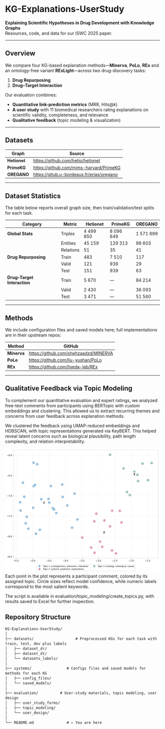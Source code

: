 # KG-Explanations-UserStudy

**Explaining Scientific Hypotheses in Drug Development with Knowledge Graphs**  
Resources, code, and data for our ISWC 2025 paper.

---

##  Overview

We compare four KG-based explanation methods—**Minerva**, **PoLo**, **REx** and an ontology-free variant **RExLight**—across two drug-discovery tasks:

1. **Drug Repurposing**  
2. **Drug–Target Interaction**

Our evaluation combines:

- **Quantitative link-prediction metrics** (MRR, Hits@k)  
- **A user study** with 11 biomedical researchers rating explanations on scientific validity, completeness, and relevance  
- **Qualitative feedback** (topic modeling & visualization)

---

##  Datasets

| Graph    | Source                                                         |
| -------- | -------------------------------------------------------------- |
| **Hetionet**  | https://github.com/hetio/hetionet                           |
| **PrimeKG**   | https://github.com/mims-harvard/PrimeKG                     |
| **OREGANO**   | https://gitub.u-bordeaux.fr/erias/oregano                   |

---

##  Dataset Statistics

The table below reports overall graph size, then train/validation/test splits for each task.

| Category                    | Metric   | Hetionet  | PrimeKG   | OREGANO   |
| --------------------------- | -------- | --------- | --------- | --------- |
| **Global Stats**            | Triples  | 4 499 850 | 8 096 649 | 1 571 899 |
|                             | Entities |  45 159   | 129 313   |  98 603   |
|                             | Relations|    51     |    35     |    41     |
| **Drug Repurposing**        | Train    |    483    |  7 510    |    117    |
|                             | Valid    |    121    |    939    |     29    |
|                             | Test     |    151    |    939    |     63    |
| **Drug–Target Interaction** | Train    |  5 670    |    —      |  84 214   |
|                             | Valid    |  2 430    |    —      |  36 093   |
|                             | Test     |  3 471    |    —      |  51 560   |

---

##  Methods

We include configuration files and saved models here; full implementations are in their upstream repos:

| Method     | GitHub                                          |
| ---------- | ----------------------------------------------- |
| **Minerva**  | https://github.com/shehzaadzd/MINERVA           |
| **PoLo**     | https://github.com/liu-yushan/PoLo               |
| **REx**      | https://github.com/liseda-lab/REx                |


---

## Qualitative Feedback via Topic Modeling
To complement our quantitative evaluation and expert ratings, we analyzed free-text comments from participants using BERTopic with custom embeddings and clustering. This allowed us to extract recurring themes and concerns from user feedback across explanation methods.

We clustered the feedback using UMAP-reduced embeddings and HDBSCAN, with topic representations generated via KeyBERT. This helped reveal latent concerns such as biological plausibility, path length complexity, and relation interpretability.

<div align="center"> <img src="evaluation/topic_modeling/umap_visualization.png" alt="Topic Modeling UMAP" width="600"/> </div>
Each point in the plot represents a participant comment, colored by its assigned topic. Circle sizes reflect model confidence, while numeric labels correspond to the most salient keywords.

The script is available in evaluation/topic_modeling/create_topics.py, with results saved to Excel for further inspection.



## Repository Structure

```text
KG-Explanations-UserStudy/
│
├── datasets/                   # Preprocessed KGs for each task with train, test, dev plus labels 
│   ├── dataset_dr/
│   ├── dataset_dt/
│   └── datasets_labels/
│
├── systems/                # Configs files and saved models for methods for each KG
│   ├── config_files/
│   └── saved_models/
│
├── evaluation/          # User-study materials, topic modeling, user design
│   ├── user_study_forms/
│   ├── topic_modeling/
│   └── user_design/
│
└── README.md               # ← You are here

```





